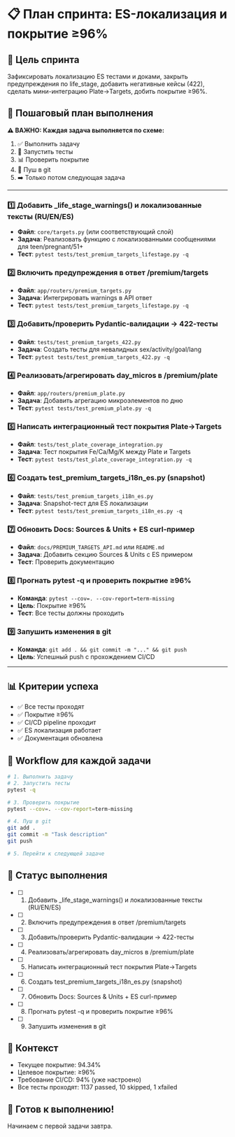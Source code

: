 # 📋 План спринта: ES-локализация и покрытие ≥96%

## 🎯 Цель спринта
Зафиксировать локализацию ES тестами и доками, закрыть предупреждения по life_stage, добавить негативные кейсы (422), сделать мини-интеграцию Plate→Targets, добить покрытие ≥96%.

## 📝 Пошаговый план выполнения

**⚠️ ВАЖНО: Каждая задача выполняется по схеме:**
1. ✅ Выполнить задачу
2. 🧪 Запустить тесты
3. 📊 Проверить покрытие
4. 🚀 Пуш в git
5. ➡️ Только потом следующая задача

---

### 1️⃣ **Добавить _life_stage_warnings() и локализованные тексты (RU/EN/ES)**
- **Файл**: `core/targets.py` (или соответствующий слой)
- **Задача**: Реализовать функцию с локализованными сообщениями для teen/pregnant/51+
- **Тест**: `pytest tests/test_premium_targets_lifestage.py -q`

### 2️⃣ **Включить предупреждения в ответ /premium/targets**
- **Файл**: `app/routers/premium_targets.py`
- **Задача**: Интегрировать warnings в API ответ
- **Тест**: `pytest tests/test_premium_targets_lifestage.py -q`

### 3️⃣ **Добавить/проверить Pydantic-валидации → 422-тесты**
- **Файл**: `tests/test_premium_targets_422.py`
- **Задача**: Создать тесты для невалидных sex/activity/goal/lang
- **Тест**: `pytest tests/test_premium_targets_422.py -q`

### 4️⃣ **Реализовать/агрегировать day_micros в /premium/plate**
- **Файл**: `app/routers/premium_plate.py`
- **Задача**: Добавить агрегацию микроэлементов по дню
- **Тест**: `pytest tests/test_premium_plate.py -q`

### 5️⃣ **Написать интеграционный тест покрытия Plate→Targets**
- **Файл**: `tests/test_plate_coverage_integration.py`
- **Задача**: Тест покрытия Fe/Ca/Mg/K между Plate и Targets
- **Тест**: `pytest tests/test_plate_coverage_integration.py -q`

### 6️⃣ **Создать test_premium_targets_i18n_es.py (snapshot)**
- **Файл**: `tests/test_premium_targets_i18n_es.py`
- **Задача**: Snapshot-тест для ES локализации
- **Тест**: `pytest tests/test_premium_targets_i18n_es.py -q`

### 7️⃣ **Обновить Docs: Sources & Units + ES curl-пример**
- **Файл**: `docs/PREMIUM_TARGETS_API.md` или `README.md`
- **Задача**: Добавить секцию Sources & Units с ES примером
- **Тест**: Проверить документацию

### 8️⃣ **Прогнать pytest -q и проверить покрытие ≥96%**
- **Команда**: `pytest --cov=. --cov-report=term-missing`
- **Цель**: Покрытие ≥96%
- **Тест**: Все тесты должны проходить

### 9️⃣ **Запушить изменения в git**
- **Команда**: `git add . && git commit -m "..." && git push`
- **Цель**: Успешный push с прохождением CI/CD

---

## 📊 Критерии успеха
- ✅ Все тесты проходят
- ✅ Покрытие ≥96%
- ✅ CI/CD pipeline проходит
- ✅ ES локализация работает
- ✅ Документация обновлена

## 🔄 Workflow для каждой задачи
```bash
# 1. Выполнить задачу
# 2. Запустить тесты
pytest -q

# 3. Проверить покрытие
pytest --cov=. --cov-report=term-missing

# 4. Пуш в git
git add .
git commit -m "Task description"
git push

# 5. Перейти к следующей задаче
```

## 📅 Статус выполнения
- [ ] 1. Добавить _life_stage_warnings() и локализованные тексты (RU/EN/ES)
- [ ] 2. Включить предупреждения в ответ /premium/targets
- [ ] 3. Добавить/проверить Pydantic-валидации → 422-тесты
- [ ] 4. Реализовать/агрегировать day_micros в /premium/plate
- [ ] 5. Написать интеграционный тест покрытия Plate→Targets
- [ ] 6. Создать test_premium_targets_i18n_es.py (snapshot)
- [ ] 7. Обновить Docs: Sources & Units + ES curl-пример
- [ ] 8. Прогнать pytest -q и проверить покрытие ≥96%
- [ ] 9. Запушить изменения в git

## 📝 Контекст
- Текущее покрытие: 94.34%
- Целевое покрытие: ≥96%
- Требование CI/CD: 94% (уже настроено)
- Все тесты проходят: 1137 passed, 10 skipped, 1 xfailed

## 🚀 Готов к выполнению!
Начинаем с первой задачи завтра.
